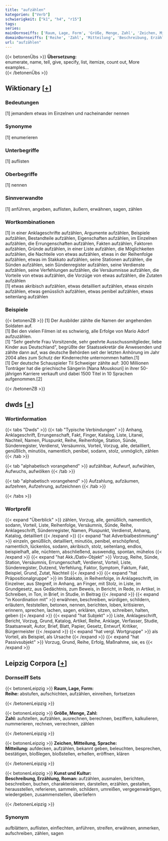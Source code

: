 ```yaml
---
title: "aufzählen"
kategorien: ["Verb"]
schwierigkeit: ["k1", "h4", "r15"]
tags:
series:
mainDornseiffs: ['Raum, Lage, Form', 'Größe, Menge, Zahl', 'Zeichen, Mitteilung, Sprache', 'Kunst und Kultur']
domainDornseiffs: ['Reihe', 'Zahl', 'Mitteilung', 'Beschreibung, Erzählung, Roman']
url: "aufzählen"
---
```


{{< betonenÜbs >}}
**Übersetzung:**  
enumerate, name, tell, give, specify, list, itemize, count out, More examples...  
{{< /betonenÜbs >}}

## Wiktionary [[+](https://de.wiktionary.org/wiki/aufzählen)]

### Bedeutungen
[1] jemandem etwas im Einzelnen und nacheinander nennen  

### Synonyme
[1] enumerieren  

### Unterbegriffe
[1] auflisten  

### Oberbegriffe
[1] nennen  

### Sinnverwandte
[1] anführen, angeben, auflisten, äußern, erwähnen, sagen, zählen  

### Wortkombinationen
[1] in einer Anklageschrifte aufzählen, Argumente aufzählen, Beispiele aufzählen, Bestandteile aufzählen, Eigenschaften aufzählen, im Einzelnen aufzählen, die Errungenschaften aufzählen, Fakten aufzählen, Faktoren aufzählen, Gründe aufzählen, in einer Liste aufzählen, die Möglichkeiten aufzählen, die Nachteile von etwas aufzählen, etwas in der Reihenfolge aufzählen, etwas im Stakkato aufzählen, seine Stationen aufzählen, die Sünden aufzählen, sein Sündenregister aufzählen, seine Verdienste aufzählen, seine Verfehlungen aufzählen, die Versäumnisse aufzählen, die Vorteile von etwas aufzählen, die Vorzüge von etwas aufzählen, die Zutaten aufzählen  
[1] etwas akribisch aufzählen, etwas detailliert aufzählen, etwas einzeln aufzählen, etwas genüsslich aufzählen, etwas penibel aufzählen, etwas seitenlang aufzählen  

### Beispiele
{{< betonenZB >}}
[1] Der Ausbilder zählte die Namen der angehenden Soldaten auf.  
[1] Bei den vielen Filmen ist es schwierig, alle Erfolge von Mario Adorf aufzuzählen.  
[1] "Sehr geehrte Frau Vorsitzende, sehr geehrte Ausschussmitglieder, liebe Kinder aus Deutschland", begrüßte der Staatssekretär die Anwesenden und zählte dann auf, was deutsche Behörden seit der letzten Anhörung im Jahr 2004 alles zum Schutz der Kinderrechte unternommen hatten.[1]  
[1] Der deutsche Schauspieler Til Schweiger zählte auf: 300 Millionen Tonträger hat die griechische Sängerin [Nana Mouskouri] in ihrer 50-jährigen Karriere verkauft und dabei 1500 Titel in 10 Sprachen aufgenommen.[2]  

{{< /betonenZB >}}


## dwds [[+](https://www.dwds.de/wb/aufzählen)]

### Wortinformation
{{< tabs "Dwds" >}}
{{< tab "Typische Verbindungen" >}}
Anhang, Anklageschrift, Errungenschaft, Fakt, Finger, Katalog, Liste, Litanei, Nachteil, Namen, Pluspunkt, Reihe, Reihenfolge, Station, Sünde, Sündenregister, Verdienst, Versäumnis, Vorteil, Vorzug, alle, detailliert, genüßlich, minutiös, namentlich, penibel, sodann, stolz, unmöglich, zählen
{{< /tab >}}

{{< tab "alphabetisch vorangehend" >}}
aufzählbar, Aufwurf, aufwühlen, Aufwuchs, aufwölken
{{< /tab >}}

{{< tab "alphabetisch vorangehend" >}}
Aufzahlung, aufzäumen, aufzehren, Aufzehrung, aufzeichnen
{{< /tab >}}

{{< /tabs >}}

### Wortprofil
{{< expand "Überblick" >}} zählen, Vorzug, alle, genüßlich, namentlich, sodann, Vorteil, Liste, Reihenfolge, Versäumnis, Sünde, Reihe, Anklageschrift, Sündenregister, Namen, Pluspunkt, Verdienst, Anhang, Katalog, detailliert {{< /expand >}}
{{< expand "hat Adverbialbestimmung" >}} einzeln, genüßlich, detailliert, minutiös, penibel, erschöpfend, namentlich, lückenlos, sodann, akribisch, stolz, seitenlang, endlos, beispielhaft, alle, nüchtern, abschließend, auswendig, spontan, mühelos {{< /expand >}}
{{< expand "hat Akk./Dativ-Objekt" >}} Vorzug, Reihe, Sünde, Station, Versäumnis, Errungenschaft, Verdienst, Vorteil, Liste, Sündenregister, Dutzend, Verfehlung, Faktor, Symptom, Faktum, Fakt, Beispiel, Grund, Zutat, Nachteil {{< /expand >}}
{{< expand "hat Präpositionalgruppe" >}} im Stakkato, in Reihenfolge, in Anklageschrift, im Einzelner, aus Stegreif, in Anhang, an Finger, mit Stolz, in Liste, im Grundgesetz, aus Gedächtnis, zum Beweis, in Bericht, in Rede, in Artikel, in Schreiben, in Ton, in Brief, in Studie, in Beitrag {{< /expand >}}
{{< expand "in Koordination mit" >}} erwähnen, beschreiben, würdigen, schildern, erläutern, feststellen, betonen, nennen, berichten, loben, kritisieren, erinnern, sprechen, lachen, sagen, erklären, sitzen, schreiben, halten, geben {{< /expand >}}
{{< expand "hat Subjekt" >}} Liste, Anklageschrift, Bericht, Vorzug, Grund, Katalog, Artikel, Reihe, Anklage, Verfasser, Studie, Staatsanwalt, Autor, Brief, Blatt, Papier, Gesetz, Entwurf, Kritiker, Bürgermeister {{< /expand >}}
{{< expand "hat vergl. Wortgruppe" >}} als Vorteil, als Beispiel, als Ursache {{< /expand >}}
{{< expand "hat Passivsubjekt" >}} Vorzug, Grund, Reihe, Erfolg, Maßnahme, sie, es {{< /expand >}}

## Leipzig Corpora [[+](https://corpora.uni-leipzig.de/en/res?word=aufzählen&corpusId=deu_newscrawl-public_2018)]

### Dornseiff Sets
{{< betonenLeipzig >}}
**Raum, Lage, Form:**  
**Reihe:** abstufen, aufschichten, aufzählen, einreihen, fortsetzen  

{{< /betonenLeipzig >}}


{{< betonenLeipzig >}}
**Größe, Menge, Zahl:**  
**Zahl:** aufstellen, aufzählen, ausrechnen, berechnen, beziffern, kalkulieren, nummerieren, rechnen, verrechnen, zählen  

{{< /betonenLeipzig >}}


{{< betonenLeipzig >}}
**Zeichen, Mitteilung, Sprache:**  
**Mitteilung:** aufdecken, aufzählen, bekannt geben, beleuchten, besprechen, bestätigen, bloßlegen, bloßstellen, erhellen, eröffnen, klären  

{{< /betonenLeipzig >}}


{{< betonenLeipzig >}}
**Kunst und Kultur:**  
**Beschreibung, Erzählung, Roman:** aufzählen, ausmalen, berichten, beschreiben, buchen, charakterisieren, darstellen, erzählen, gestalten, herausstellen, referieren, sammeln, schildern, umreißen, vergegenwärtigen, wiedergeben, zusammenstellen, überliefern  

{{< /betonenLeipzig >}}

### Synonym
aufblättern, auflisten, einflechten, anführen, streifen, erwähnen, anmerken, aufschreiben, zählen, sagen

